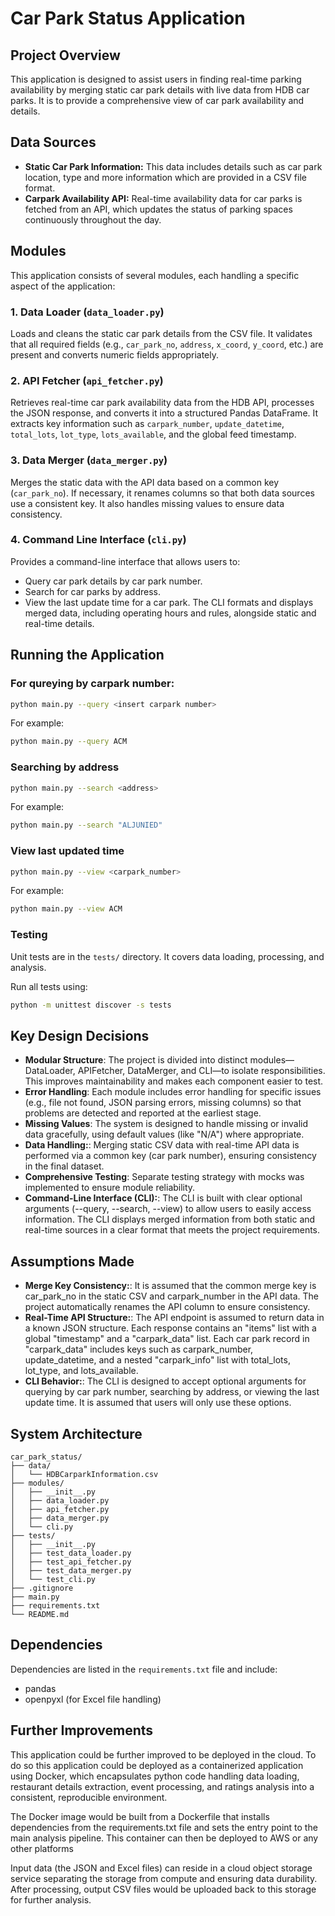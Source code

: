 # Car Park Status Application

## Project Overview
This application is designed to assist users in finding real-time parking availability by merging static car park details with live data from HDB car parks. It is to provide a comprehensive view of car park availability and details.

## Data Sources
- **Static Car Park Information:** This data includes details such as car park location, type and more information which are provided in a CSV file format.
- **Carpark Availability API:** Real-time availability data for car parks is fetched from an API, which updates the status of parking spaces continuously throughout the day.

## Modules
This application consists of several modules, each handling a specific aspect of the application:

### 1. Data Loader (`data_loader.py`)
Loads and cleans the static car park details from the CSV file. It validates that all required fields (e.g., `car_park_no`, `address`, `x_coord`, `y_coord`, etc.) are present and converts numeric fields appropriately.

### 2. API Fetcher (`api_fetcher.py`)
Retrieves real-time car park availability data from the HDB API, processes the JSON response, and converts it into a structured Pandas DataFrame. It extracts key information such as `carpark_number`, `update_datetime`, `total_lots`, `lot_type`, `lots_available`, and the global feed timestamp.

### 3. Data Merger (`data_merger.py`)
Merges the static data with the API data based on a common key (`car_park_no`). If necessary, it renames columns so that both data sources use a consistent key. It also handles missing values to ensure data consistency.

### 4. Command Line Interface (`cli.py`)
Provides a command-line interface that allows users to:
  - Query car park details by car park number.
  - Search for car parks by address.
  - View the last update time for a car park.
The CLI formats and displays merged data, including operating hours and rules, alongside static and real-time details.


## Running the Application

### For qureying by carpark number:

```bash
python main.py --query <insert carpark number>
```
For example: 

```bash
python main.py --query ACM
```
### Searching by address

```bash
python main.py --search <address>
```
For example: 

```bash
python main.py --search "ALJUNIED"
```

### View last updated time

```bash
python main.py --view <carpark_number>
```
For example: 

```bash
python main.py --view ACM
```

### Testing

Unit tests are in the `tests/` directory. It covers data loading, processing, and analysis.

Run all tests using:

```bash
python -m unittest discover -s tests
```
## Key Design Decisions

- **Modular Structure**: The project is divided into distinct modules—DataLoader, APIFetcher, DataMerger, and CLI—to isolate responsibilities. This improves maintainability and makes each component easier to test.
- **Error Handling**: Each module includes error handling for specific issues (e.g., file not found, JSON parsing errors, missing columns) so that problems are detected and reported at the earliest stage.
- **Missing Values**: The system is designed to handle missing or invalid data gracefully, using default values (like "N/A") where appropriate.
- **Data Handling:**: Merging static CSV data with real-time API data is performed via a common key (car park number), ensuring consistency in the final dataset.
- **Comprehensive Testing**: Separate testing strategy with mocks was implemented to ensure module reliability.
- **Command-Line Interface (CLI):**: The CLI is built with clear optional arguments (--query, --search, --view) to allow users to easily access information. The CLI displays merged information from both static and real-time sources in a clear format that meets the project requirements.

## Assumptions Made

- **Merge Key Consistency:**: It is assumed that the common merge key is car_park_no in the static CSV and carpark_number in the API data. The project automatically renames the API column to ensure consistency.
- **Real-Time API Structure:**: The API endpoint is assumed to return data in a known JSON structure. Each response contains an "items" list with a global "timestamp" and a "carpark_data" list. Each car park record in "carpark_data" includes keys such as carpark_number, update_datetime, and a nested "carpark_info" list with total_lots, lot_type, and lots_available.
- **CLI Behavior:**: The CLI is designed to accept optional arguments for querying by car park number, searching by address, or viewing the last update time. It is assumed that users will only use these options. 

## System Architecture

```
car_park_status/
├── data/
│   └── HDBCarparkInformation.csv 
├── modules/
│   ├── __init__.py               
│   ├── data_loader.py            
│   ├── api_fetcher.py            
│   ├── data_merger.py            
│   └── cli.py                  
├── tests/
│   ├── __init__.py               
│   ├── test_data_loader.py       
│   ├── test_api_fetcher.py       
│   ├── test_data_merger.py       
│   └── test_cli.py              
├── .gitignore                    
├── main.py                       
├── requirements.txt              
└── README.md                    
```

## Dependencies

Dependencies are listed in the `requirements.txt` file and include:

- pandas
- openpyxl (for Excel file handling)

## Further Improvements

This application could be further improved to be deployed in the cloud. To do so this application could be deployed as a containerized application using Docker, which encapsulates python code handling data loading, restaurant details extraction, event processing, and ratings analysis into a consistent, reproducible environment. 

The Docker image would be built from a Dockerfile that installs dependencies from the requirements.txt file and sets the entry point to the main analysis pipeline. This container can then be deployed to AWS or any other platforms

Input data (the JSON and Excel files) can reside in a cloud object storage service separating the storage from compute and ensuring data durability. After processing, output CSV files would be uploaded back to this storage for further analysis. 
